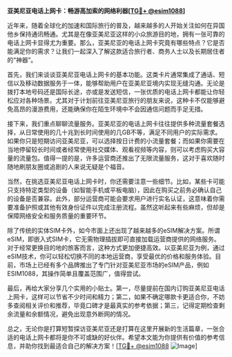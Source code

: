 **亚美尼亚电话上网卡：畅游高加索的网络利器[[TG💪+ @esim1088](https://t.me/s/esim1088)]**

近年来，随着全球化的加速和国际旅行的普及，越来越多的人开始关注如何在异国他乡保持通讯畅通。尤其是在像亚美尼亚这样的小众旅游目的地，拥有一张可靠的电话上网卡显得尤为重要。那么，亚美尼亚的电话上网卡究竟有哪些特点？它是否能满足你的需求？让我们一起深入了解这款适合旅行者、商务人士以及长期居住者的“神器”。

首先，我们来谈谈亚美尼亚电话上网卡的基本功能。这类卡片通常集成了通话、短信以及移动数据服务于一体，能够帮助用户在亚美尼亚境内实现无缝沟通。无论是拨打本地号码还是国际长途，亦或是发送短信，一张优质的电话上网卡都能让你轻松应对各种场景。尤其对于计划前往亚美尼亚旅行的朋友来说，这种卡不仅能够避免高昂的漫游费用，还能确保你在陌生环境中不会因通信问题而手足无措。

接下来，我们重点聊聊流量服务。亚美尼亚的电话上网卡往往提供多种流量套餐选择，从日常使用的几十兆到长时间使用的几GB不等，满足不同用户的实际需求。如果你只是短期访问亚美尼亚，可以选择按日计费的小流量套餐；而如果你需要在当地停留较长时间或者经常使用社交媒体、观看视频等内容，则可以考虑购买大容量的流量包。值得一提的是，许多运营商还推出了无限流量服务，这对于喜欢随时随地刷朋友圈或追剧的人来说无疑是个福音。

当然，在挑选亚美尼亚电话上网卡时，你还需要注意一些细节。比如，某些卡可能只支持特定类型的设备（如智能手机或平板电脑），因此在购买之前务必确认自己的设备是否兼容。此外，部分运营商可能会要求用户进行实名认证，这意味着你需要准备护照或其他有效身份证件以完成注册流程。虽然这听起来有些麻烦，但却是保障网络安全和服务质量的重要环节。

除了传统的实体SIM卡外，如今市面上还出现了越来越多的eSIM解决方案。所谓eSIM，即嵌入式SIM卡，它无需物理插拔即可直接加载运营商提供的网络服务。对于经常更换目的地的旅客而言，这种方式更加便捷高效。以亚美尼亚为例，通过eSIM技术，你可以轻松切换不同的本地运营商，享受最优的价格和服务体验。目前，市场上已经有多个品牌推出了专门针对亚美尼亚市场的eSIM产品，例如ESIM1088，其操作简单且覆盖范围广，值得尝试。

最后，再给大家分享几个实用的小贴士。第一，尽量提前在国内订购亚美尼亚电话上网卡，这样可以节省不少时间和精力；第二，如果不确定哪款卡更适合你，不妨多查阅相关评价和推荐，毕竟口碑才是最真实的参考依据；第三，记得定期检查剩余流量和余额情况，避免出现意外断网的情况。

总之，无论你是打算短暂探访亚美尼亚还是打算在这里开展新的生活篇章，一张合适的电话上网卡都将是你不可或缺的好伙伴。希望本文能为你提供有价值的参考信息，并助你找到最适合自己的解决方案！[[TG💪+ @esim1088](https://t.me/s/esim1088) ![Image](https://i.postimg.cc/4NQfJmqS/Snipaste-2025-05-13-00-14-12.png)]